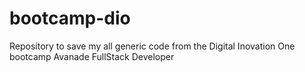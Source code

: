 # bootcamp-dio
Repository to save my all generic code from the Digital Inovation One bootcamp Avanade FullStack Developer
